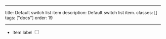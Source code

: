 <!--
 *              © 2025 Visa
 *
 * Licensed under the Apache License, Version 2.0 (the "License");
 * you may not use this file except in compliance with the License.
 * You may obtain a copy of the License at
 *
 *         http://www.apache.org/licenses/LICENSE-2.0
 *
 * Unless required by applicable law or agreed to in writing, software
 * distributed under the License is distributed on an "AS IS" BASIS,
 * WITHOUT WARRANTIES OR CONDITIONS OF ANY KIND, either express or implied.
 * See the License for the specific language governing permissions and
 * limitations under the License.
 *
 -->

---

title: Default switch list item
description: Default switch list item.
classes: []
tags: ["docs"]
order: 19

---

<ul style="max-inline-size: 343px;">
    <li class="v-surface v-px-8 v-py-6 v-flex v-align-items-center v-typography-label-large v-flex-wrap v-gap-10 v-justify-content-between" style="min-block-size: 64px">
        <label class="v-switch-label" for="switch-control-1">
            Item label
        </label>
        <input class="v-switch" id="switch-control-1" name="switch-control-1" role="switch" type="checkbox"/>
    </li>
</ul>
